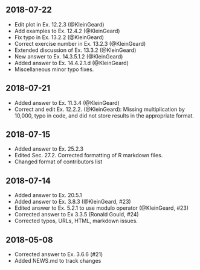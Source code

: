 ## 2018-07-22

-   Edit plot in Ex. 12.2.3 (@KleinGeard)
-   Add examples to Ex. 12.4.2 (@KleinGeard)
-   Fix typo in Ex. 13.2.2 (@KleinGeard)
-   Correct exercise number in Ex. 13.2.3 (@KleinGeard)
-   Extended discussion of Ex. 13.3.2 (@KleinGeard)
-   New answer to Ex. 14.3.5.1.2 (@KleinGeard)
-   Added answer to Ex. 14.4.2.1.d (@KleinGeard)
-   Miscellaneous minor typo fixes.


## 2018-07-21

-   Added answer to Ex. 11.3.4 (@KleinGeard)
-   Correct and edit Ex. 12.2.2. (@KleinGeard): Missing multiplication by 10,000, typo in code, and did not store results in the appropriate format.

## 2018-07-15

-   Added answer to Ex. 25.2.3
-   Edited Sec. 27.2. Corrected formatting of R markdown files.
-   Changed format of contributors list

## 2018-07-14

-   Added answer to Ex. 20.5.1
-   Added answer to Ex. 3.8.3 (@KleinGeard, #23)
-   Edited answer to Ex. 5.2.1 to use modulo operator (@KleinGeard, #23)
-   Corrected answer to Ex 3.3.5 (Ronald Gould, #24)
-   Corrected typos, URLs, HTML, markdown issues.

## 2018-05-08

-   Corrected answer to Ex. 3.6.6 (#21)
-   Added NEWS.md to track changes
